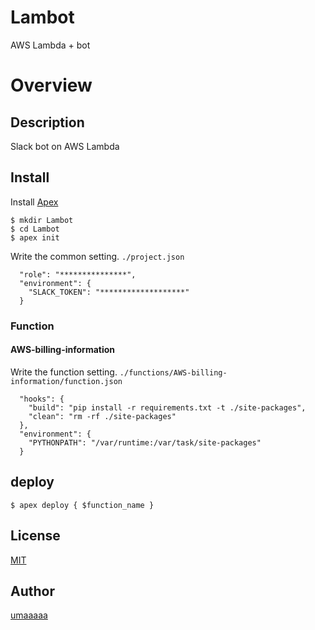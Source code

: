# Lambot
AWS Lambda + bot

# Overview

## Description
Slack bot on AWS Lambda

## Install
Install [Apex](http://apex.run/)

```
$ mkdir Lambot
$ cd Lambot
$ apex init
```

Write the common setting. `./project.json`

```
  "role": "***************",
  "environment": {
    "SLACK_TOKEN": "*******************"
  }
```

### Function
#### AWS-billing-information
Write the function setting.  `./functions/AWS-billing-information/function.json`

```
  "hooks": {
    "build": "pip install -r requirements.txt -t ./site-packages",
    "clean": "rm -rf ./site-packages"
  },
  "environment": {
    "PYTHONPATH": "/var/runtime:/var/task/site-packages"
  }
```

## deploy
```
$ apex deploy { $function_name }
```

## License
[MIT](https://github.com/umaaaaa/Lambot/blob/master/LICENSE)

## Author
[umaaaaa](https://github.com/umaaaaa)
